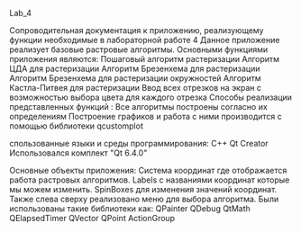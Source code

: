 Lab_4

Сопроводительная документация к приложению, реализующему функции необходимые в лабораторной работе 4 Данное приложение реализует базовые растровые алгоритмы. Основными функциями приложения являются:
    Пошаговый алгоритм растеризации
    Алгоритм ЦДА для растеризации
    Алгоритм Брезенхема для растеризации
    Алгоритм Брезенхема для растеризации окружностей
    Алгоритм Кастла-Питвея для растеризации
    Ввод всех отрезков на экран с возможностью выбора цвета для каждого отрезка Способы реализации представленных функций : Все алгоритмы построены согласно их определениям Построение графиков и работа с ними производится с помощью библиотеки qcustomplot

спользованные языки и среды программирования:
    C++
    Qt Creator Использовался комплект "Qt 6.4.0"
    
 Основные объекты приложения:
     Система координат где отображается работа растровых алгоритмов.
     Labels с названиями координат которые мы можем изменить.
     SpinBoxes для изменения значений координат.
     Также слева сверху реализовано меню для выбора алгоритма.
 Были использованы такие библиотеки как:
     QPainter
     QDebug
     QtMath
     QElapsedTimer
     QVector
     QPoint
     ActionGroup

